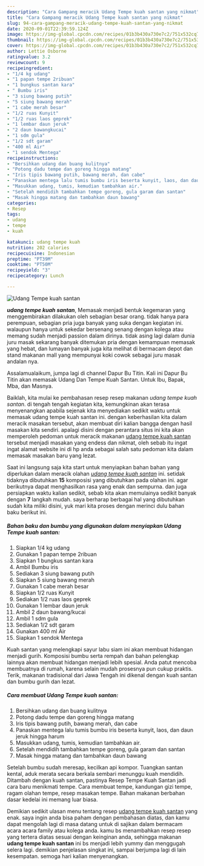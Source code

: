 ```yaml
---
description: "Cara Gampang meracik Udang Tempe kuah santan yang nikmat"
title: "Cara Gampang meracik Udang Tempe kuah santan yang nikmat"
slug: 94-cara-gampang-meracik-udang-tempe-kuah-santan-yang-nikmat
date: 2020-09-01T22:39:59.124Z
image: https://img-global.cpcdn.com/recipes/01b3b430a730e7c2/751x532cq70/udang-tempe-kuah-santan-foto-resep-utama.jpg
thumbnail: https://img-global.cpcdn.com/recipes/01b3b430a730e7c2/751x532cq70/udang-tempe-kuah-santan-foto-resep-utama.jpg
cover: https://img-global.cpcdn.com/recipes/01b3b430a730e7c2/751x532cq70/udang-tempe-kuah-santan-foto-resep-utama.jpg
author: Lettie Osborne
ratingvalue: 3.2
reviewcount: 9
recipeingredient:
- "1/4 kg udang"
- "1 papan tempe 2ribuan"
- "1 bungkus santan kara"
- " Bumbu iris"
- "3 siung bawang putih"
- "5 siung bawang merah"
- "1 cabe merah besar"
- "1/2 ruas Kunyit"
- "1/2 ruas laos geprek"
- "1 lembar daun jeruk"
- "2 daun bawangkucai"
- "1 sdm gula"
- "1/2 sdt garam"
- "400 ml Air"
- "1 sendok Mentega"
recipeinstructions:
- "Bersihkan udang dan buang kulitnya"
- "Potong dadu tempe dan goreng hingga matang"
- "Iris tipis bawang putih, bawang merah, dan cabe"
- "Panaskan mentega lalu tumis bumbu iris beserta kunyit, laos, dan daun jeruk hingga harum"
- "Masukkan udang, tumis, kemudian tambahkan air."
- "Setelah mendidih tambahkan tempe goreng, gula garam dan santan"
- "Masak hingga matang dan tambahkan daun bawang"
categories:
- Resep
tags:
- udang
- tempe
- kuah

katakunci: udang tempe kuah 
nutrition: 202 calories
recipecuisine: Indonesian
preptime: "PT39M"
cooktime: "PT50M"
recipeyield: "3"
recipecategory: Lunch

---
```



![Udang Tempe kuah santan](https://img-global.cpcdn.com/recipes/01b3b430a730e7c2/751x532cq70/udang-tempe-kuah-santan-foto-resep-utama.jpg)

<b><i>udang tempe kuah santan</i></b>, Memasak menjadi bentuk kegemaran yang menggembirakan dilakukan oleh sebagian besar orang. tidak hanya para perempuan, sebagian pria juga banyak yang suka dengan kegiatan ini. walaupun hanya untuk sekedar bersenang senang dengan kolega atau memang sudah menjadi passion dalam dirinya. tidak asing lagi dalam dunia juru masak sekarang banyak ditemukan pria dengan kemampuan memasak yang hebat, dan lumayan banyak juga kita melihat di bermacam depot dan stand makanan mall yang mempunyai koki cowok sebagai juru masak andalan nya.

Assalamualaikum, jumpa lagi di channel Dapur Bu Titin. Kali ini Dapur Bu Titin akan memasak Udang Dan Tempe Kuah Santan. Untuk Ibu, Bapak, Mba, dan Masnya.

Baiklah, kita mulai ke pembahasan resep resep makanan <i>udang tempe kuah santan</i>. di tengah tengah kegiatan kita, kemungkinan akan terasa menyenangkan apabila sejenak kita menyediakan sedikit waktu untuk memasak udang tempe kuah santan ini. dengan keberhasilan kita dalam meracik masakan tersebut, akan membuat diri kalian bangga dengan hasil masakan kita sendiri. apalagi disini dengan perantara situs ini kita akan memperoleh pedoman untuk meracik makanan <u>udang tempe kuah santan</u> tersebut menjadi masakan yang endess dan nikmat, oleh sebab itu ingat ingat alamat website ini di hp anda sebagai salah satu pedoman kita dalam memasak masakan baru yang lezat.


Saat ini langsung saja kita start untuk menyiapkan bahan bahan yang diperlukan dalam meracik olahan <u><i>udang tempe kuah santan</i></u> ini. setidak tidaknya dibutuhkan <b>15</b> komposisi yang dibutuhkan pada olahan ini. agar berikutnya dapat menghasilkan rasa yang enak dan sempurna. dan juga persiapkan waktu kalian sedikit, sebab kita akan memulainya sedikit banyak dengan <b>7</b> langkah mudah. saya berharap berbagai hal yang dibutuhkan sudah kita miliki disini, yuk mari kita proses dengan merinci dulu bahan baku berikut ini.

<!--inarticleads1-->

##### Bahan baku dan bumbu yang digunakan dalam menyiapkan Udang Tempe kuah santan:

1. Siapkan 1/4 kg udang
1. Gunakan 1 papan tempe 2ribuan
1. Siapkan 1 bungkus santan kara
1. Ambil  Bumbu iris
1. Sediakan 3 siung bawang putih
1. Siapkan 5 siung bawang merah
1. Gunakan 1 cabe merah besar
1. Siapkan 1/2 ruas Kunyit
1. Sediakan 1/2 ruas laos geprek
1. Gunakan 1 lembar daun jeruk
1. Ambil 2 daun bawang/kucai
1. Ambil 1 sdm gula
1. Sediakan 1/2 sdt garam
1. Gunakan 400 ml Air
1. Siapkan 1 sendok Mentega


Kuah santan yang melengkapi sayur labu siam ini akan membuat hidangan menjadi gurih. Komposisi bumbu serta rempah dan bahan pelengkap lainnya akan membuat hidangan menjadi lebih spesial. Anda patut mencoba membuatnya di rumah, karena selain mudah prosesnya pun cukup praktis. Terik, makanan tradisional dari Jawa Tengah ini dikenal dengan kuah santan dan bumbu gurih dan lezat. 

<!--inarticleads2-->

##### Cara membuat Udang Tempe kuah santan:

1. Bersihkan udang dan buang kulitnya
1. Potong dadu tempe dan goreng hingga matang
1. Iris tipis bawang putih, bawang merah, dan cabe
1. Panaskan mentega lalu tumis bumbu iris beserta kunyit, laos, dan daun jeruk hingga harum
1. Masukkan udang, tumis, kemudian tambahkan air.
1. Setelah mendidih tambahkan tempe goreng, gula garam dan santan
1. Masak hingga matang dan tambahkan daun bawang


Setelah bumbu sudah meresap, kecilkan api kompor. Tuangkan santan kental, aduk merata secara berkala sembari menunggu kuah mendidih. Ditambah dengan kuah santan, pastinya Resep Tempe Kuah Santan jadi cara baru menikmati tempe. Cara membuat tempe, kandungan gizi tempe, ragam olahan tempe, resep masakan tempe. Bahan makanan berbahan dasar kedelai ini memang luar biasa. 

Demikian sedikit ulasan menu tentang resep <u>udang tempe kuah santan</u> yang enak. saya ingin anda bisa paham dengan pembahasan diatas, dan kamu dapat mengolah lagi di masa datang untuk di sajikan dalam bermacam acara acara family atau kolega anda. kamu bs menambahkan resep resep yang tertera diatas sesuai dengan keinginan anda, sehingga makanan <b>udang tempe kuah santan</b> ini bs menjadi lebih yummy dan menggugah selera lagi. demikian penjelasan singkat ini, sampai berjumpa lagi di lain kesempatan. semoga hari kalian menyenangkan.
